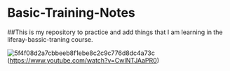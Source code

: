 # Basic-Training-Notes

##This is my repository to practice and add things that I am learning in the liferay-bassic-traning course.

![5f4f08d2a7cbbeeb8f1ebe8c2c9c776d8dc4a73c](https://user-images.githubusercontent.com/99041740/165523670-622d0c61-b611-40ae-83f3-22d838628083.jpg)(https://www.youtube.com/watch?v=CwINTJAaPR0)
